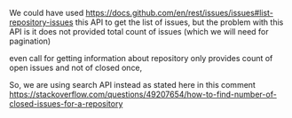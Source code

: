 We could have used https://docs.github.com/en/rest/issues/issues#list-repository-issues
this API to get the list of issues, but the problem with this API is  it does not provided total count of issues (which we will need for pagination)

even call for getting information about repository only provides count of open issues and not of closed once,

So, we are using search API instead as stated here in this comment
https://stackoverflow.com/questions/49207654/how-to-find-number-of-closed-issues-for-a-repository